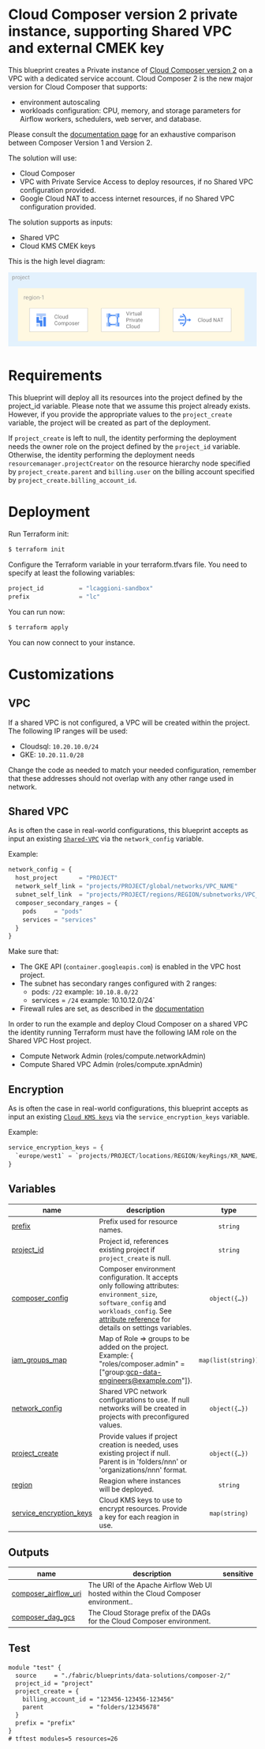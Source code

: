 # Cloud Composer version 2 private instance, supporting Shared VPC and external CMEK key

This blueprint creates a Private instance of [Cloud Composer version 2](https://cloud.google.com/composer/docs/composer-2/composer-versioning-overview) on a VPC with a dedicated service account. Cloud Composer 2 is the new major version for Cloud Composer that supports:
 - environment autoscaling
 - workloads configuration: CPU, memory, and storage parameters for Airflow workers, schedulers, web server, and database.

Please consult the [documentation page](https://cloud.google.com/composer/docs/composer-2/composer-versioning-overview) for an exhaustive comparison between Composer Version 1 and Version 2.

The solution will use:
 - Cloud Composer 
 - VPC with Private Service Access to deploy resources, if no Shared VPC configuration provided.
 - Google Cloud NAT to access internet resources, if no Shared VPC configuration provided.

The solution supports as inputs:
 - Shared VPC 
 - Cloud KMS CMEK keys

This is the high level diagram:

![Cloud Composer 2 architecture overview](./diagram.png "Cloud Composer 2 architecture overview")

# Requirements
This blueprint will deploy all its resources into the project defined by the project_id variable. Please note that we assume this project already exists. However, if you provide the appropriate values to the `project_create` variable, the project will be created as part of the deployment.

If `project_create` is left to null, the identity performing the deployment needs the owner role on the project defined by the `project_id` variable. Otherwise, the identity performing the deployment needs `resourcemanager.projectCreator` on the resource hierarchy node specified by `project_create.parent` and `billing.user` on the billing account specified by `project_create.billing_account_id`.

# Deployment
Run Terraform init:

```bash
$ terraform init
```

Configure the Terraform variable in your terraform.tfvars file. You need to specify at least the following variables:

```tfvars
project_id          = "lcaggioni-sandbox"
prefix              = "lc"
```

You can run now:

```bash
$ terraform apply
```

You can now connect to your instance.

# Customizations

## VPC
If a shared VPC is not configured, a VPC will be created within the project. The following IP ranges will be used:
- Cloudsql: `10.20.10.0/24`
- GKE: `10.20.11.0/28`

Change the code as needed to match your needed configuration, remember that these addresses should not overlap with any other range used in network.
## Shared VPC
As is often the case in real-world configurations, this blueprint accepts as input an existing [`Shared-VPC`](https://cloud.google.com/vpc/docs/shared-vpc) via the `network_config` variable. 

Example:
```tfvars
network_config = {
  host_project      = "PROJECT"
  network_self_link = "projects/PROJECT/global/networks/VPC_NAME"
  subnet_self_link  = "projects/PROJECT/regions/REGION/subnetworks/VPC_NAME"
  composer_secondary_ranges = {
    pods     = "pods"
    services = "services"
  }
}
```

Make sure that:
- The GKE API (`container.googleapis.com`) is enabled in the VPC host project.
- The subnet has secondary ranges configured with 2 ranges:
    - pods: `/22` example: `10.10.8.0/22`
    - services = `/24` example: 10.10.12.0/24`
- Firewall rules are set, as described in the [documentation](https://cloud.google.com/composer/docs/composer-2/configure-private-ip#step_3_configure_firewall_rules)

In order to run the example and deploy Cloud Composer on a shared VPC the identity running Terraform must have the following IAM role on the Shared VPC Host project.
 - Compute Network Admin (roles/compute.networkAdmin)
 - Compute Shared VPC Admin (roles/compute.xpnAdmin)

## Encryption
As is often the case in real-world configurations, this blueprint accepts as input an existing [`Cloud KMS keys`](https://cloud.google.com/kms/docs/cmek) via the `service_encryption_keys` variable. 

Example:
```tfvars
service_encryption_keys = {
  `europe/west1` = `projects/PROJECT/locations/REGION/keyRings/KR_NAME/cryptoKeys/KEY_NAME`
}
```
<!-- BEGIN TFDOC -->

## Variables

| name | description | type | required | default |
|---|---|:---:|:---:|:---:|
| [prefix](variables.tf#L78) | Prefix used for resource names. | <code>string</code> | ✓ |  |
| [project_id](variables.tf#L96) | Project id, references existing project if `project_create` is null. | <code>string</code> | ✓ |  |
| [composer_config](variables.tf#L17) | Composer environment configuration. It accepts only following attributes: `environment_size`, `software_config` and `workloads_config`. See [attribute reference](https://registry.terraform.io/providers/hashicorp/google/latest/docs/resources/composer_environment#argument-reference---cloud-composer-2) for details on settings variables. | <code title="object&#40;&#123;&#10;  environment_size &#61; string&#10;  software_config  &#61; any&#10;  workloads_config &#61; object&#40;&#123;&#10;    scheduler &#61; object&#40;&#10;      &#123;&#10;        cpu        &#61; number&#10;        memory_gb  &#61; number&#10;        storage_gb &#61; number&#10;        count      &#61; number&#10;      &#125;&#10;    &#41;&#10;    web_server &#61; object&#40;&#10;      &#123;&#10;        cpu        &#61; number&#10;        memory_gb  &#61; number&#10;        storage_gb &#61; number&#10;      &#125;&#10;    &#41;&#10;    worker &#61; object&#40;&#10;      &#123;&#10;        cpu        &#61; number&#10;        memory_gb  &#61; number&#10;        storage_gb &#61; number&#10;        min_count  &#61; number&#10;        max_count  &#61; number&#10;      &#125;&#10;    &#41;&#10;  &#125;&#41;&#10;&#125;&#41;">object&#40;&#123;&#8230;&#125;&#41;</code> |  | <code title="&#123;&#10;  environment_size &#61; &#34;ENVIRONMENT_SIZE_SMALL&#34;&#10;  software_config &#61; &#123;&#10;    image_version &#61; &#34;composer-2-airflow-2&#34;&#10;  &#125;&#10;  workloads_config &#61; null&#10;&#125;">&#123;&#8230;&#125;</code> |
| [iam_groups_map](variables.tf#L58) | Map of Role => groups to be added on the project. Example: { \"roles/composer.admin\" = [\"group:gcp-data-engineers@example.com\"]}. | <code>map&#40;list&#40;string&#41;&#41;</code> |  | <code>null</code> |
| [network_config](variables.tf#L64) | Shared VPC network configurations to use. If null networks will be created in projects with preconfigured values. | <code title="object&#40;&#123;&#10;  host_project      &#61; string&#10;  network_self_link &#61; string&#10;  subnet_self_link  &#61; string&#10;  composer_secondary_ranges &#61; object&#40;&#123;&#10;    pods     &#61; string&#10;    services &#61; string&#10;  &#125;&#41;&#10;&#125;&#41;">object&#40;&#123;&#8230;&#125;&#41;</code> |  | <code>null</code> |
| [project_create](variables.tf#L87) | Provide values if project creation is needed, uses existing project if null. Parent is in 'folders/nnn' or 'organizations/nnn' format. | <code title="object&#40;&#123;&#10;  billing_account_id &#61; string&#10;  parent             &#61; string&#10;&#125;&#41;">object&#40;&#123;&#8230;&#125;&#41;</code> |  | <code>null</code> |
| [region](variables.tf#L101) | Reagion where instances will be deployed. | <code>string</code> |  | <code>&#34;europe-west1&#34;</code> |
| [service_encryption_keys](variables.tf#L107) | Cloud KMS keys to use to encrypt resources. Provide a key for each reagion in use. | <code>map&#40;string&#41;</code> |  | <code>null</code> |

## Outputs

| name | description | sensitive |
|---|---|:---:|
| [composer_airflow_uri](outputs.tf#L17) | The URI of the Apache Airflow Web UI hosted within the Cloud Composer environment.. |  |
| [composer_dag_gcs](outputs.tf#L22) | The Cloud Storage prefix of the DAGs for the Cloud Composer environment. |  |

<!-- END TFDOC -->

## Test

```hcl
module "test" {
  source     = "./fabric/blueprints/data-solutions/composer-2/"
  project_id = "project"
  project_create = {
    billing_account_id = "123456-123456-123456"
    parent             = "folders/12345678"
  }
  prefix = "prefix"
}
# tftest modules=5 resources=26
```
